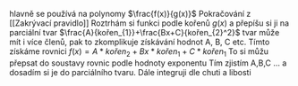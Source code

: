 hlavně se používá na polynomy $\frac{f(x)}{g(x)}$
Pokračování z [[Zakrývací pravidlo]]
Roztrhám si funkci podle kořenů $g(x)$ a přepíšu si ji na parciální tvar
$\frac{A}{kořen_{1}}+\frac{Bx+C}{kořen_{2}^2}$
tvar může mít i více členů, pak to zkomplikuje získávání hodnot A, B, C etc.
Tímto získáme rovnici
$f(x)=A*kořen_{2}+Bx*kořen_{1}+C*kořen_{1}$
To si můžu přepsat do soustavy rovnic podle hodnoty exponentu
Tím zjistím A,B,C ... a dosadím si je do parciálního tvaru.
Dále integruji dle chuti a libosti

